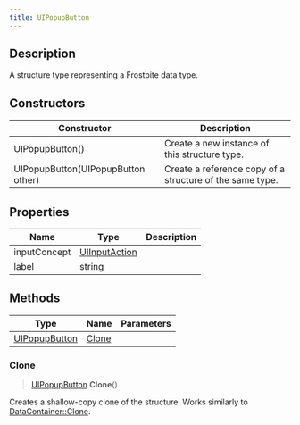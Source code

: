 ```yaml
---
title: UIPopupButton
---
```

## Description

A structure type representing a Frostbite data type.

## Constructors

| Constructor                        | Description                                              |
| ---------------------------------- | -------------------------------------------------------- |
| UIPopupButton()                    | Create a new instance of this structure type.            |
| UIPopupButton(UIPopupButton other) | Create a reference copy of a structure of the same type. |

## Properties

| Name         | Type                           | Description |
| ------------ | ------------------------------ | ----------- |
| inputConcept | [UIInputAction](UIInputAction) |             |
| label        | string                         |             |

## Methods

| Type                           | Name            | Parameters |
| ------------------------------ | --------------- | ---------- |
| [UIPopupButton](UIPopupButton) | [Clone](#clone) |            |

### Clone

> [UIPopupButton](UIPopupButton) **Clone**()

Creates a shallow-copy clone of the structure. Works similarly to [DataContainer::Clone](/vext/ref/shared/class/datacontainer#clone).
